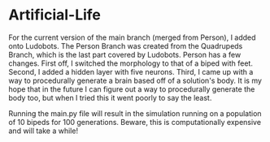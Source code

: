 # Artificial-Life

For the current version of the main branch (merged from Person), I added onto Ludobots.  The Person Branch was created from the Quadrupeds Branch, which is the last
part covered by Ludobots.  Person has a few changes.  First off, I switched the morphology to that of a biped with feet.  Second, I added a hidden layer with five
neurons.  Third, I came up with a way to procedurally generate a brain based off of a solution's body.  It is my hope that in the future I can figure out a way to
procedurally generate the body too, but when I tried this it went poorly to say the least.

Running the main.py file will result in the simulation running on a population of 10 bipeds for 100 generations.  Beware, this is computationally expensive and
will take a while!
